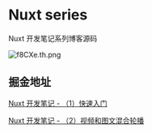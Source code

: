 # Nuxt series

Nuxt 开发笔记系列博客源码

![f8CXe.th.png](https://s3.jpg.cm/2021/02/09/f8CXe.th.png)

## 掘金地址

[Nuxt 开发笔记 - （1）快速入门](https://juejin.cn/post/6914871704372117518/)

[Nuxt 开发笔记 - （2）视频和图文混合轮播](https://juejin.cn/post/6916107026037522440/)
